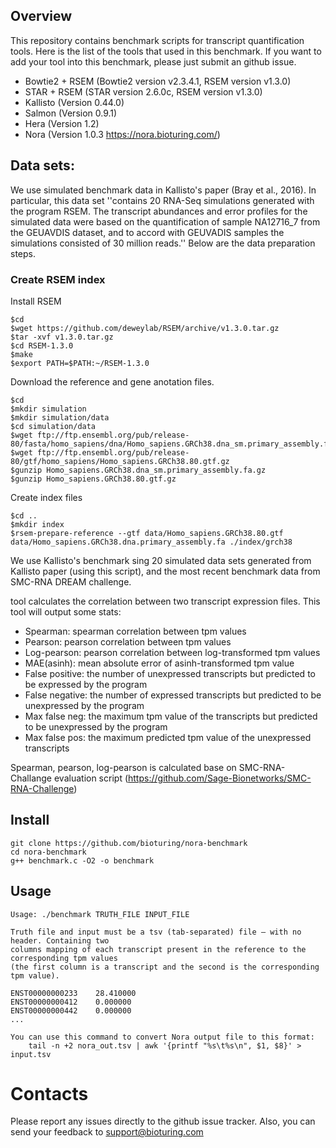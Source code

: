 ## Overview
This repository contains benchmark scripts for transcript quantification tools. Here is the list of the tools that used in this benchmark. If you want to add your tool into this benchmark, please just submit an github issue. 

- Bowtie2 + RSEM (Bowtie2 version v2.3.4.1, RSEM version v1.3.0)
- STAR + RSEM (STAR version 2.6.0c, RSEM version v1.3.0)
- Kallisto (Version 0.44.0)
- Salmon (Version 0.9.1)
- Hera (Version 1.2)
- Nora (Version 1.0.3 https://nora.bioturing.com/) 

## Data sets: 

We use simulated benchmark data in Kallisto's paper (Bray et al., 2016). In particular, this data set ''contains 20 RNA-Seq simulations generated with the program RSEM. The transcript abundances and error profiles for the
simulated data were based on the quantification of sample NA12716_7 from the 
GEUAVDIS dataset, and to accord with GEUVADIS samples the simulations consisted
of 30 million reads.'' Below are the data preparation steps. 

### Create RSEM index 
Install RSEM
```
$cd 
$wget https://github.com/deweylab/RSEM/archive/v1.3.0.tar.gz
$tar -xvf v1.3.0.tar.gz
$cd RSEM-1.3.0
$make
$export PATH=$PATH:~/RSEM-1.3.0
```
Download the reference and gene anotation files. 
```
$cd
$mkdir simulation
$mkdir simulation/data
$cd simulation/data
$wget ftp://ftp.ensembl.org/pub/release-80/fasta/homo_sapiens/dna/Homo_sapiens.GRCh38.dna_sm.primary_assembly.fa.gz
$wget ftp://ftp.ensembl.org/pub/release-80/gtf/homo_sapiens/Homo_sapiens.GRCh38.80.gtf.gz
$gunzip Homo_sapiens.GRCh38.dna_sm.primary_assembly.fa.gz
$gunzip Homo_sapiens.GRCh38.80.gtf.gz
```
Create index files
```
$cd ..
$mkdir index
$rsem-prepare-reference --gtf data/Homo_sapiens.GRCh38.80.gtf data/Homo_sapiens.GRCh38.dna.primary_assembly.fa ./index/grch38
```


We use Kallisto's benchmark sing 20 simulated data sets generated from Kallisto paper (using this script), and the most recent benchmark data from SMC-RNA DREAM challenge.



tool calculates the correlation between two
transcript expression files. This tool will output some stats:
  - Spearman: spearman correlation between tpm values
  - Pearson: pearson correlation between tpm values
  - Log-pearson: pearson correlation between log-transformed tpm values
  - MAE(asinh): mean absolute error of asinh-transformed tpm value
  - False positive: the number of unexpressed transcripts but predicted to be expressed by the program
  - False negative: the number of expressed transcripts but predicted to be unexpressed by the program
  - Max false neg: the maximum tpm value of the transcripts but predicted to be unexpressed by the program
  - Max false pos: the maximum predicted tpm value of the unexpressed transcripts

Spearman, pearson, log-pearson is calculated base on SMC-RNA-Challange evaluation script (https://github.com/Sage-Bionetworks/SMC-RNA-Challenge)

## Install

```shell
git clone https://github.com/bioturing/nora-benchmark
cd nora-benchmark
g++ benchmark.c -O2 -o benchmark
```

## Usage

```shell
Usage: ./benchmark TRUTH_FILE INPUT_FILE
```

```shell
Truth file and input must be a tsv (tab-separated) file — with no header. Containing two
columns mapping of each transcript present in the reference to the corresponding tpm values
(the first column is a transcript and the second is the corresponding tpm value).

ENST00000000233    28.410000
ENST00000000412    0.000000
ENST00000000442    0.000000
...
```

```shell
You can use this command to convert Nora output file to this format:
    tail -n +2 nora_out.tsv | awk '{printf "%s\t%s\n", $1, $8}' > input.tsv
```

# Contacts

Please report any issues directly to the github issue tracker. Also, you can send your feedback to support@bioturing.com
